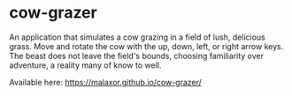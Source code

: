 # cow-grazer
An application that simulates a cow grazing in a field of lush, delicious grass. Move and rotate the cow with the up, down, left, or right arrow keys.
The beast does not leave the field's bounds, choosing familiarity over adventure, a reality many of know to well.

Available here: https://malaxor.github.io/cow-grazer/


